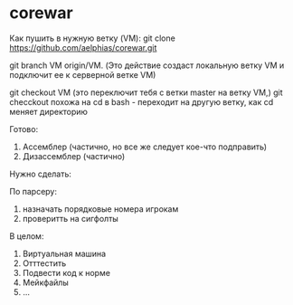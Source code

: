 # corewar

Как пушить в нужную ветку (VM):
git clone https://github.com/aelphias/corewar.git


git branch VM origin/VM. (Это действие создаст локальную ветку VM  и подключит ее к серверной ветке VM)


git checkout VM (это переключит тебя с ветки master на ветку VM,)
git checckout похожа на  cd в bash - переходит на другую ветку, как cd меняет директорию


Готово:
1. Ассемблер (частично, но все же следует кое-что подправить)
2. Дизассемблер (частично)

Нужно сделать:

По парсеру:
1. назначать порядковые номера игрокам
2. проверитть на сигфолты

 В целом:
1. Виртуальная машина
2. Отттестить
3. Подвести код к норме
4. Мейкфайлы
5. ...

